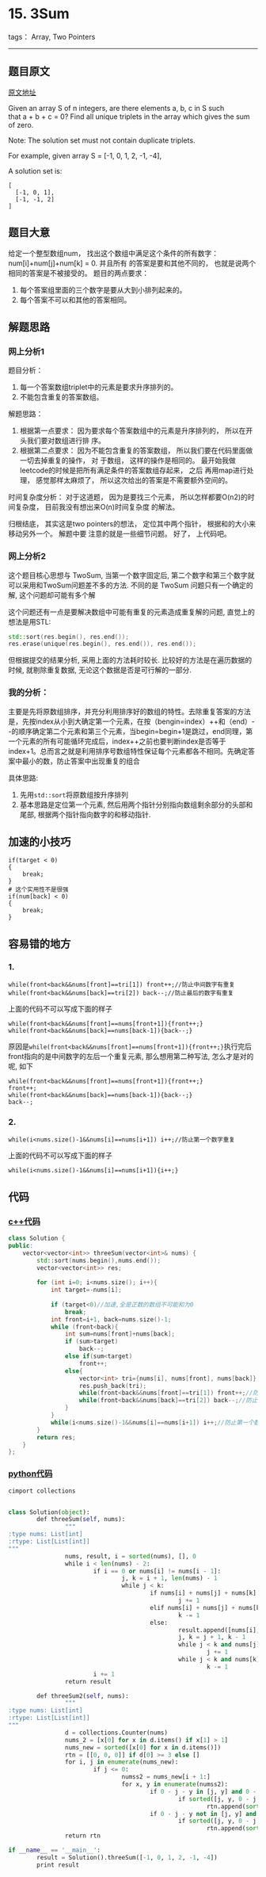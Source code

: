 # 15. 3Sum

tags： Array, Two Pointers

---

## 题目原文
[原文地址](https://leetcode.com/problems/3sum/description/)

Given an array S of n integers, are there elements a, b, c in S such that a + b + c = 0? Find all unique triplets in the array which gives the sum of zero.

Note: The solution set must not contain duplicate triplets.

For example, given array S = [-1, 0, 1, 2, -1, -4],

A solution set is:

    [
      [-1, 0, 1],
      [-1, -1, 2]
    ]

## 题目大意
给定一个整型数组num， 找出这个数组中满足这个条件的所有数字： num[i]+num[j]+num[k] = 0. 并且所有
的答案是要和其他不同的， 也就是说两个相同的答案是不被接受的。
题目的两点要求：
1. 每个答案组里面的三个数字是要从大到小排列起来的。
2. 每个答案不可以和其他的答案相同。 



## 解题思路
### 网上分析1

题目分析：

1. 每一个答案数组triplet中的元素是要求升序排列的。
2. 不能包含重复的答案数组。

解题思路：
1. 根据第一点要求： 因为要求每个答案数组中的元素是升序排列的， 所以在开头我们要对数组进行排
序。
2. 根据第二点要求： 因为不能包含重复的答案数组， 所以我们要在代码里面做一切去掉重复的操作， 对
于数组， 这样的操作是相同的。 最开始我做leetcode的时候是把所有满足条件的答案数组存起来， 之后
再用map进行处理， 感觉那样太麻烦了， 所以这次给出的答案是不需要额外空间的。

时间复杂度分析：
对于这道题， 因为是要找三个元素， 所以怎样都要O(n2)的时间复杂度， 目前我没有想出来O(n)时间复杂度
的解法。

归根结底， 其实这是two pointers的想法， 定位其中两个指针， 根据和的大小来移动另外一个。 解题中要
注意的就是一些细节问题。 好了， 上代码吧。

### 网上分析2

这个题目核心思想与 TwoSum, 当第一个数字固定后, 第二个数字和第三个数字就可以采用和TwoSum问题差不多的方法. 不同的是 TwoSum 问题只有一个确定的解, 这个问题却可能有多个解

这个问题还有一点是要解决数组中可能有重复的元素造成重复解的问题, 直觉上的想法是用STL: 

```c++
std::sort(res.begin(), res.end());
res.erase(unique(res.begin(), res.end()), res.end());
```

但根据提交的结果分析, 采用上面的方法耗时较长. 比较好的方法是在遍历数据的时候, 就剔除重复数据, 无论这个数据是否是可行解的一部分.

### 我的分析：

主要是先将原数组排序，并充分利用排序好的数组的特性。去除重复答案的方法是，先按index从小到大确定第一个元素，在按（bengin=index）++和（end）--的顺序确定第二个元素和第三个元素，当begin=begin+1是跳过，end同理，第一个元素的所有可能循环完成后，index++之前也要判断index是否等于index+1。总而言之就是利用排序号数组特性保证每个元素都各不相同。先确定答案中最小的数，防止答案中出现重复的组合

具体思路:

1. 先用`std::sort`将原数组按升序排列
2. 基本思路是定位第一个元素, 然后用两个指针分别指向数组剩余部分的头部和尾部, 根据两个指针指向数字的和移动指针.

## 加速的小技巧

    if(target < 0)
    {
    	break;
    }
    # 这个实用性不是很强
    if(num[back] < 0)
    {
        break;
    }
## 容易错的地方

### 1.

```
while(front<back&&nums[front]==tri[1]) front++;//防止中间数字有重复
while(front<back&&nums[back]==tri[2]) back--;//防止最后的数字有重复
```

上面的代码不可以写成下面的样子

```
while(front<back&&nums[front]==nums[front+1]){front++;}
while(front<back&&nums[back]==nums[back-1]){back--;}
```

原因是`while(front<back&&nums[front]==nums[front+1]){front++;}`执行完后front指向的是中间数字的左后一个重复元素, 那么想用第二种写法, 怎么才是对的呢, 如下

```
while(front<back&&nums[front]==nums[front+1]){front++;}
front++;
while(front<back&&nums[back]==nums[back-1]){back--;}
back--;
```

### 2. 

```
while(i<nums.size()-1&&nums[i]==nums[i+1]) i++;//防止第一个数字重复
```

上面的代码不可以写成下面的样子

```
while(i<nums.size()-1&&nums[i]==nums[i+1]){i++;}
```



## 代码

### [c++代码](./src/cpp/3Sum.cpp)
```c++
class Solution {
public:
    vector<vector<int>> threeSum(vector<int>& nums) {
        std::sort(nums.begin(),nums.end());
        vector<vector<int>> res;
        
        for (int i=0; i<nums.size(); i++){
            int target=-nums[i];
            
            if (target<0)//加速,全是正数的数组不可能和为0
                break;
            int front=i+1, back=nums.size()-1;
            while (front<back){
                int sum=nums[front]+nums[back];
                if (sum>target)
                    back--;
                else if(sum<target)
                    front++;
                else{
                    vector<int> tri={nums[i], nums[front], nums[back]};
                    res.push_back(tri);
                    while(front<back&&nums[front]==tri[1]) front++;//防止中间数字有重复
                    while(front<back&&nums[back]==tri[2]) back--;//防止最后的数字有重复
                }
            }
            while(i<nums.size()-1&&nums[i]==nums[i+1]) i++;//防止第一个数字重复
        }
        return res;
    }
};
```

### [python代码](./src/python/3Sum.py)

```python
cimport collections


class Solution(object):
        def threeSum(self, nums):
                """
:type nums: List[int]
:rtype: List[List[int]]
"""
                nums, result, i = sorted(nums), [], 0
                while i < len(nums) - 2:
                        if i == 0 or nums[i] != nums[i - 1]:
                                j, k = i + 1, len(nums) - 1
                                while j < k:
                                        if nums[i] + nums[j] + nums[k] < 0:
                                                j += 1
                                        elif nums[i] + nums[j] + nums[k] > 0:
                                                k -= 1
                                        else:
                                                result.append([nums[i], nums[j], nums[k]])
                                                j, k = j + 1, k - 1
                                                while j < k and nums[j] == nums[j - 1]:
                                                        j += 1
                                                while j < k and nums[k] == nums[k + 1]:
                                                        k -= 1
                        i += 1
                return result

        def threeSum2(self, nums):
                """
:type nums: List[int]
:rtype: List[List[int]]
"""
                d = collections.Counter(nums)
                nums_2 = [x[0] for x in d.items() if x[1] > 1]
                nums_new = sorted([x[0] for x in d.items()])
                rtn = [[0, 0, 0]] if d[0] >= 3 else []
                for i, j in enumerate(nums_new):
                        if j <= 0:
                                numss2 = nums_new[i + 1:]
                                for x, y in enumerate(numss2):
                                        if 0 - j - y in [j, y] and 0 - j - y in nums_2:
                                                if sorted([j, y, 0 - j - y]) not in rtn:
                                                        rtn.append(sorted([j, y, 0 - j - y]))
                                        if 0 - j - y not in [j, y] and 0 - j - y in nums_new:
                                                if sorted([j, y, 0 - j - y]) not in rtn:
                                                        rtn.append(sorted([j, y, 0 - j - y]))
                return rtn

if __name__ == '__main__':
        result = Solution().threeSum([-1, 0, 1, 2, -1, -4])
        print result

```
